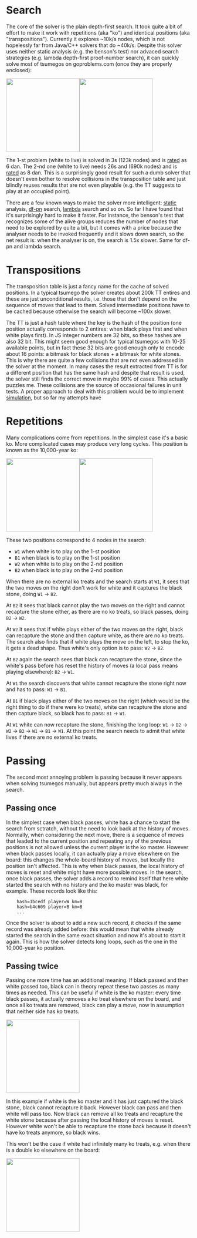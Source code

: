 # Search

The core of the solver is the plain depth-first search. It took quite a bit of effort to make it work with repetitions (aka "ko") and identical positions (aka "transpositions"). Currently it explores ~10k/s nodes, which is not hopelessly far from Java/C++ solvers that do ~40k/s. Despite this solver uses neither static analysis (e.g. the benson's test) nor advaced search strategies (e.g. lambda depth-first proof-number search), it can quickly solve most of tsumegos on goproblems.com (once they are properly enclosed):

<img src="https://rawgit.com/d180cf/tsumego.js/master/docs/pics/12354.svg#1" height="200pt" /><img src="https://rawgit.com/d180cf/tsumego.js/master/docs/pics/21185.svg#1" height="200pt" />

The 1-st problem (white to live) is solved in 3s (123k nodes) and is [rated](http://www.goproblems.com/12354) as 6 dan. The 2-nd one (white to live) needs 26s and (690k nodes) and is [rated](http://www.goproblems.com/21185) as 8 dan. This is a surprisingly good result for such a dumb solver that doesn't even bother to resolve collisions in the transposition table and just blindly reuses results that are not even playable (e.g. the TT suggests to play at an occupied point).

There are a few known ways to make the solver more intelligent: [static](https://github.com/d180cf/tsumego.js/tree/incremental-benson-test) analysis, [df-pn](https://github.com/d180cf/tsumego.js/tree/dfpn) search, [lambda](https://github.com/d180cf/tsumego.js/tree/wls) search and so on. So far I have found that it's surprisingly hard to make it faster. For instance, the benson's test that recognizes some of the alive groups reduces the number of nodes that need to be explored by quite a bit, but it comes with a price because the analyser needs to be invoked frequently and it slows down search, so the net result is: when the analyser is on, the search is 1.5x slower. Same for df-pn and lambda search.

# Transpositions

The transposition table is just a fancy name for the cache of solved positions. In a typical tsumego the solver creates about 200k TT entires and these are just unconditional results, i.e. those that don't depend on the sequence of moves that lead to them. Solved intermediate positions have to be cached because otherwise the search will become ~100x slower.

The TT is just a hash table where the key is the hash of the position (one position actually corresponds to 2 entires: when black plays first and when white plays first). In JS integer numbers are 32 bits, so these hashes are also 32 bit. This might seem good enough for typical tsumegos with 10-25 available points, but in fact these 32 bits are good enough only to encode about 16 points: a bitmask for black stones + a bitmask for white stones. This is why there are quite a few collisions that are not even addressed in the solver at the moment. In many cases the result extracted from TT is for a different position that has the same hash and despite that result is used, the solver still finds the correct move in maybe 99% of cases. This actually puzzles me. These collisions are the source of occasional failures in unit tests. A proper approach to deal with this problem would be to implement [simulation](http://library.msri.org/books/Book29/files/kawano.pdf), but so far my attempts have  

# Repetitions

Many complications come from repetitions. In the simplest case it's a basic ko. More complicated cases may produce very long cycles. This position is known as the 10,000-year ko:

<img src="https://rawgit.com/d180cf/tsumego.js/master/docs/pics/10k-year-ko/1.svg#1" height="200pt" /><img src="https://rawgit.com/d180cf/tsumego.js/master/docs/pics/10k-year-ko/2.svg#1" height="200pt" />

These two positions correspond to 4 nodes in the search:

- `W1` when white is to play on the 1-st position
- `B1` when black is to play on the 1-st position
- `W2` when white is to play on the 2-nd position
- `B2` when black is to play on the 2-nd position

When there are no external ko treats and the search starts at `W1`, it sees that the two moves on the right don't work for white and it captures the black stone, doing `W1` → `B2`.

At `B2` it sees that black cannot play the two moves on the right and cannot recapture the stone either, as there are no ko treats, so black passes, doing `B2` → `W2`.

At `W2` it sees that if white plays either of the two moves on the right, black can recapture the stone and then capture white, as there are no ko treats. The search also finds that if white plays the move on the left, to stop the ko, it gets a dead shape. Thus white's only option is to pass: `W2` → `B2`.

At `B2` again the search sees that black can recapture the stone, since the white's pass before has reset the history of moves (a local pass means playing elsewhere): `B2` → `W1`.

At `W1` the search discovers that white cannot recapture the stone right now and has to pass: `W1` → `B1`.

At `B1` if black plays either of the two moves on the right (which would be the right thing to do if there were ko treats), white can recapture the stone and then capture black, so black has to pass: `B1` → `W1`.

At `W1` white can now recapture the stone, finishing the long loop: `W1` → `B2` → `W2` → `B2` → `W1` → `B1` → `W1`. At this point the search needs to admit that white lives if there are no external ko treats.

# Passing

The second most annoying problem is passing because it never appears when solving tsumegos manually, but appears pretty much always in the search.

## Passing once

In the simplest case when black passes, white has a chance to start the search from sctratch, without the need to look back at the history of moves. Normally, when considering the next move, there is a sequence of moves that leaded to the current  position and repeating any of the previous positions is not allowed unless the current player is the ko master. However when black passes locally, it can actually play a move elsewhere on the board: this changes the whole-board history of moves, but locally the position isn't affected. This is why when black passes, the local history of moves is reset and white might have more possible moves. In the search, once black passes, the solver adds a record to remind itself that here white started the search with no history and the ko master was black, for example. These records look like this:

```
    hash=1bcedf player=W km=B
    hash=b4c609 player=B km=B
    ...
```

Once the solver is about to add a new such record, it checks if the same record was already added before: this would mean that white already started the search in the same exact situation and now it's about to start it again. This is how the solver detects long loops, such as the one in the 10,000-year ko position.

## Passing twice

Passing one more time has an additional meaning. If black passed and then white passed too, black can in theory repeat these two passes as many times as needed. This can be useful if white is the ko master: every time black passes, it actually removes a ko treat elsewhere on the board, and once all ko treats are removed, black can play a move, now in assumption that neither side has ko treats.  

<img src="https://rawgit.com/d180cf/tsumego.js/master/docs/pics/1-step-ko.svg#1" height="200pt" />

In this example if white is the ko master and it has just captured the black stone, black cannot recapture it back. However black can pass and then white will pass too. Now black can remove all ko treats and recapture the white stone because after passing the local history of moves is reset. However white won't be able to recapture the stone back because it doesn't have ko treats anymore, so black wins.

This won't be the case if white had infinitely many ko treats, e.g. when there is a double ko elsewhere on the board:

<img src="https://rawgit.com/d180cf/tsumego.js/master/docs/pics/double-ko.svg#1" height="200pt" />


